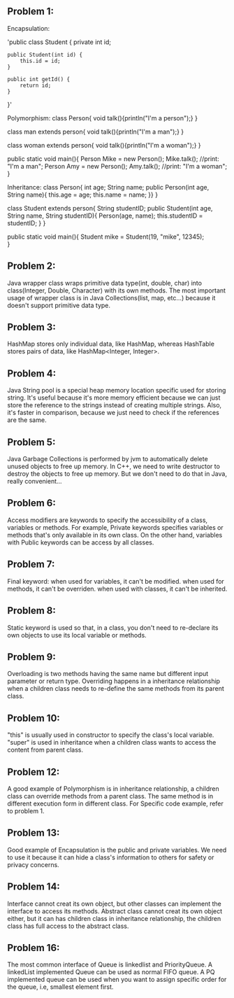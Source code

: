 ## Problem 1:
Encapsulation:

'public class Student {
    private int id;

    public Student(int id) {
        this.id = id;
    }

    public int getId() {
        return id;
    }
}'

Polymorphism:
class Person{
  void talk(){println("I'm a person");}
}

class man extends person{
  void talk(){println("I'm a man");}
}

class woman extends person{
  void talk(){println("I'm a woman");}
}

public static void main(){
  Person Mike = new Person();
  Mike.talk(); //print: "I'm a man";
  Person Amy = new Person();
  Amy.talk(); //print: "I'm a woman";
}

Inheritance:
class Person{
  int age;
  String name;
  public Person(int age, String name){
    this.age = age;
    this.name = name;
  }}
}

class Student extends person{
  String studentID;
  public Student(int age, String name, String studentID){
    Person(age, name);
    this.studentID = studentID;
  }
}

public static void main(){
  Student mike = Student(19, "mike", 12345);  
}


## Problem 2:
Java wrapper class wraps primitive data type(int, double, char) into class(Integer, Double, Character)
with its own methods. The most important usage of wrapper class is in Java Collections(list, map, etc...)
because it doesn't support primitive data type.

## Problem 3:
HashMap stores only individual data, like HashMap<Integer>,
whereas HashTable stores pairs of data, like HashMap<Integer, Integer>.

## Problem 4:
Java String pool is a special heap memory location specific used for storing string.
It's useful because it's more memory efficient because we can just store the reference to the strings
instead of creating multiple strings. Also, it's faster in comparison, because we just need to check
if the references are the same.

## Problem 5: 
Java Garbage Collections is performed by jvm to automatically delete unused objects to free up memory.
In C++, we need to write destructor to destroy the objects to free up memory. But we don't need to do that
in Java, really convenient...

## Problem 6:
Access modifiers are keywords to specify the accessibility of a class, variables or methods. 
For example, Private keywords specifies variables or methods that's only available in its own class. 
On the other hand, variables with Public keywords can be access by all classes.

## Problem 7:
Final keyword: when used for variables, it can't be modified. when used for methods, it can't be overriden. 
when used with classes, it can't be inherited.

## Problem 8:
Static keyword is used so that, in a class, 
you don't need to re-declare its own objects to use its local variable or methods.

## Problem 9:
Overloading is two methods having the same name but different input parameter or return type. 
Overriding happens in a inheritance relationship when a children class needs to re-define the same methods from its parent class.

## Problem 10:
"this" is usually used in constructor to specify the class's local variable. 
"super" is used in inheritance when a children class wants to access the content from parent class.


## Problem 12:
A good example of Polymorphism is in inheritance relationship, a children class can override methods from a parent class. 
The same method is in different execution form in different class. For Specific code example, refer to problem 1.

## Problem 13:
Good example of Encapsulation is the public and private variables. 
We need to use it because it can hide a class's information to others for safety or privacy concerns.

## Problem 14:
Interface cannot creat its own object, but other classes can implement the interface to access its methods.
Abstract class cannot creat its own object either, but it can has children class in inheritance relationship, 
the children class has full access to the abstract class.

## Problem 16: 
The most common interface of Queue is linkedlist and PriorityQueue. A linkedList implemented Queue can be used as normal FIFO queue. 
A PQ implemented queue can be used when you want to assign specific order for the queue, i.e, smallest element first.

  
